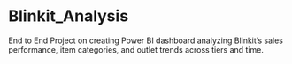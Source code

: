 # Blinkit_Analysis
End to End Project on creating Power BI dashboard analyzing Blinkit’s sales performance, item categories, and outlet trends across tiers and time.
